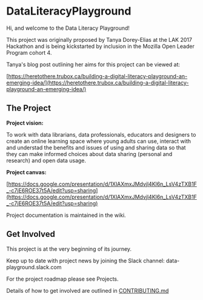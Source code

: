 # DataLiteracyPlayground

Hi, and welcome to the Data Literacy Playground!

This project was originally proposed by Tanya Dorey-Elias at the LAK 2017 Hackathon and is being kickstarted by inclusion in the Mozilla Open Leader Program cohort 4.

Tanya's blog post outlining her aims for this project can be viewed at: 

[https://heretothere.trubox.ca/building-a-digital-literacy-playground-an-emerging-idea/](https://heretothere.trubox.ca/building-a-digital-literacy-playground-an-emerging-idea/)

## The Project

**Project vision:**

To work with data librarians, data professionals, educators and designers to create an online learning space where young adults can use, 
interact with and understad the benefits and issues of using and sharing data so that they can make informed choices 
about data sharing (personal and research) and open data usage. 

**Project canvas:**

[https://docs.google.com/presentation/d/1XlAXmxJMdvjl4Kl6n_LsV4zTXB1F_-c7jE6ROE37t5A/edit?usp=sharing](https://docs.google.com/presentation/d/1XlAXmxJMdvjl4Kl6n_LsV4zTXB1F_-c7jE6ROE37t5A/edit?usp=sharing)

Project documentation is maintained in the wiki.

## Get Involved

This project is at the very beginning of its journey.

Keep up to date with project news by joining the Slack channel: data-playground.slack.com

For the project roadmap please see Projects.

Details of how to get involved are outlined in [CONTRIBUTING.md](https://github.com/quirksahern/DataLiteracyPlayground/blob/master/CONTRIBUTING.md)


